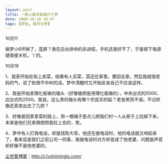 ```yaml
---
layout: post
title: 一晚上最多能做几个梦
date: 2009-10-18 18:47
tags: [梦到, 每月记梦]
---
```

10月11

做梦小6坏掉了，蓝屏？我在后台拼命的杀进程，手机还是好不了，于是按下电源键直接关机，丫的。

10月18

1、我家开始在街上卖菜，结果有人买菜，菜还在家里，要回去拿。然后我就很老妈的气，说了些很不中听的话，梦中清醒时又开始反省自己不应该这样。

2、我爸开始卖理化板做的锄头（好像锄把是用理化板做的），中央台式的5000，边台式的2500。我说，这么贵的锄头有哪个农民买的起？老爸笑而不语。不过好像还真卖出去了几把？

3、好像是回家拿菜的路上，用一根绳子差点儿把我们村一人从房子上拉掉下来，本来是他们兄弟俩想把我拉上去的，笑。

4、梦中有人打我电话，却是找陈大哥，他还在接电话时，他的电话就又响起来了，看来显是我们之前公司一同事，我接电话时对方却变成了他老婆，问题是声音却好像不是他老婆的。

<a href="http://i.lvshiminglu.com/">尘世客博客</a>：<a href="http://i.lvshiminglu.com/">http://i.lvshiminglu.com/</a>

